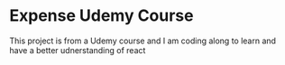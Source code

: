 # Expense Udemy Course

This project is from a Udemy course and I am coding along to learn and have a better udnerstanding of react

